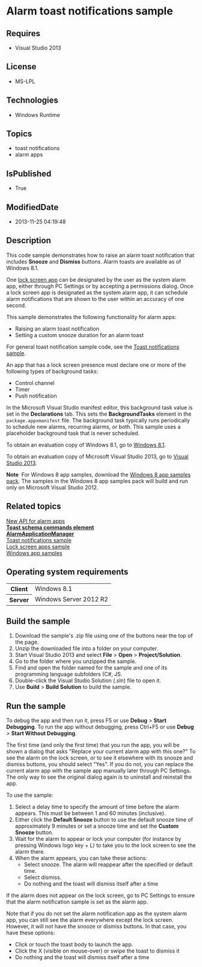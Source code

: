 # Alarm toast notifications sample
## Requires
* Visual Studio 2013
## License
* MS-LPL
## Technologies
* Windows Runtime
## Topics
* toast notifications
* alarm apps
## IsPublished
* True
## ModifiedDate
* 2013-11-25 04:19:48
## Description

<div id="mainSection">
<p>This code sample demonstrates how to raise an alarm toast notification that includes
<b>Snooze</b> and <b>Dismiss</b> buttons. Alarm toasts are available as of Windows&nbsp;8.1.</p>
<p>One <a href="http://msdn.microsoft.com/library/windows/apps/hh700416">lock screen app</a> can be designated by the user as the system alarm app, either through PC Settings or by accepting a permissions dialog. Once a lock screen app is designated as the
 system alarm app, it can schedule alarm notifications that are shown to the user within an accuracy of one second.</p>
<p>This sample demonstrates the following functionality for alarm apps: </p>
<ul>
<li>Raising an alarm toast notification </li><li>Setting a custom snooze duration for an alarm toast </li></ul>
<p></p>
<p>For general toast notification sample code, see the <a href="http://msdn.microsoft.com/library/windows/apps/">
Toast notifications sample</a>.</p>
<p>An app that has a lock screen presence must declare one or more of the following types of background tasks:</p>
<ul>
<li>Control channel </li><li>Timer </li><li>Push notification </li></ul>
<p>In the Microsoft Visual Studio manifest editor, this background task value is set in the
<b>Declarations</b> tab. This sets the <b>BackgroundTasks</b> element in the <code>
package.appxmanifest</code> file. The background task typically runs periodically to schedule new alarms, recurring alarms, or both. This sample uses a placeholder background task that is never scheduled.</p>
<p>To obtain an evaluation copy of Windows&nbsp;8.1, go to <a href="http://go.microsoft.com/fwlink/p/?linkid=301696">
Windows&nbsp;8.1</a>.</p>
<p>To obtain an evaluation copy of Microsoft Visual Studio&nbsp;2013, go to <a href="http://go.microsoft.com/fwlink/p/?linkid=301697">
Visual Studio&nbsp;2013</a>.</p>
<p class="note"><b>Note</b>&nbsp;&nbsp;For Windows&nbsp;8 app samples, download the <a href="http://go.microsoft.com/fwlink/p/?LinkId=301698">
Windows&nbsp;8 app samples pack</a>. The samples in the Windows&nbsp;8 app samples pack will build and run only on Microsoft Visual Studio&nbsp;2012.</p>
<h2><a id="related_topics"></a>Related topics</h2>
<dl><dt><a href="m_dev_guide.ux_ui#alarms">New API for alarm apps</a> </dt><dt><a href="http://msdn.microsoft.com/library/windows/apps/dn268318"><b>Toast schema commands element</b></a>
</dt><dt><a href="http://msdn.microsoft.com/library/windows/apps/dn297281"><b>AlarmApplicationManager</b></a>
</dt><dt><a href="http://msdn.microsoft.com/library/windows/apps/">Toast notifications sample</a>
</dt><dt><a href="http://msdn.microsoft.com/library/windows/apps/">Lock screen apps sample</a>
</dt><dt><a href="http://go.microsoft.com/fwlink/p/?LinkID=227694">Windows app samples</a>
</dt></dl>
<h2>Operating system requirements</h2>
<table>
<tbody>
<tr>
<th>Client</th>
<td><dt>Windows&nbsp;8.1 </dt></td>
</tr>
<tr>
<th>Server</th>
<td><dt>Windows Server&nbsp;2012&nbsp;R2 </dt></td>
</tr>
</tbody>
</table>
<h2>Build the sample</h2>
<ol>
<li>Download the sample's .zip file using one of the buttons near the top of the page.
</li><li>Unzip the downloaded file into a folder on your computer. </li><li>Start Visual Studio&nbsp;2013 and select <b>File</b> &gt; <b>Open</b> &gt; <b>Project/Solution</b>.
</li><li>Go to the folder where you unzipped the sample. </li><li>Find and open the folder named for the sample and one of its programming language subfolders (C#, JS.
</li><li>Double-click the Visual Studio Solution (.sln) file to open it. </li><li>Use <b>Build</b> &gt; <b>Build Solution</b> to build the sample. </li></ol>
<h2>Run the sample</h2>
<p>To debug the app and then run it, press F5 or use <b>Debug</b> &gt; <b>Start Debugging</b>. To run the app without debugging, press Ctrl&#43;F5 or use
<b>Debug</b> &gt; <b>Start Without Debugging</b>.</p>
<p>The first time (and only the first time) that you run the app, you will be shown a dialog that asks &quot;Replace your current alarm app with this one?&quot; To see the alarm on the lock screen, or to see it elsewhere with its snooze and dismiss buttons, you should
 select &quot;Yes&quot;. If you do not, you can replace the current alarm app with the sample app manually later through PC Settings. The only way to see the original dialog again is to uninstall and reinstall the app.</p>
<p>To use the sample:</p>
<ol>
<li>Select a delay time to specify the amount of time before the alarm appears. This must be between 1 and 60 minutes (inclusive).
</li><li>Either click the <b>Default Snooze</b> button to use the default snooze time of approximately 9 minutes or set a snooze time and set the
<b>Custom Snooze</b> button. </li><li>Wait for the alarm to appear or lock your computer (for instance by pressing Windows logo key &#43; L) to take you to the lock screen to see the alarm there.
</li><li>When the alarm appears, you can take these actions:
<ul>
<li>Select snooze. The alarm will reappear after the specified or default time. </li><li>Select dismiss. </li><li>Do nothing and the toast will dismiss itself after a time </li></ul>
</li></ol>
<p>If the alarm does not appear on the lock screen, go to PC Settings to ensure that the alarm notification sample is set as the alarm app.</p>
<p>Note that if you do not set the alarm notification app as the system alarm app, you can still see the alarm everywhere except the lock screen. However, it will not have the snooze or dismiss buttons. In that case, you have these options:</p>
<ul>
<li>Click or touch the toast body to launch the app. </li><li>Click the X (visible on mouse-over) or swipe the toast to dismiss it </li><li>Do nothing and the toast will dismiss itself after a time </li></ul>
</div>
